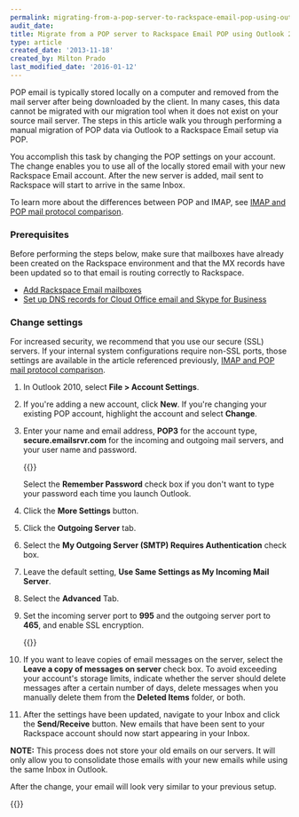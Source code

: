 ```yaml
---
permalink: migrating-from-a-pop-server-to-rackspace-email-pop-using-outlook-2010/
audit_date:
title: Migrate from a POP server to Rackspace Email POP using Outlook 2010
type: article
created_date: '2013-11-18'
created_by: Milton Prado
last_modified_date: '2016-01-12'
---
```


POP email is typically stored locally on a computer and removed from the
mail server after being downloaded by the client. In many cases, this
data cannot be migrated with our migration tool when it does not exist
on your source mail server. The steps in this article walk you
through performing a manual migration of POP data via Outlook to a
Rackspace Email setup via POP.

You accomplish this task by changing the POP settings on your account.
The change enables you to use all of the locally stored email
with your new Rackspace Email account. After the new server is added,
mail sent to Rackspace will start to arrive in the same Inbox.

To learn more about the differences between POP and
IMAP, see [IMAP and POP mail protocol comparison](/support/how-to/imap-and-pop-mail-protocol-comparison).

### Prerequisites

Before performing the steps below, make sure that mailboxes have already
been created on the Rackspace environment and that the MX records have
been updated so to that email is routing correctly to Rackspace.

-   [Add Rackspace Email mailboxes](/support/how-to/add-rackspace-email-mailboxes)
-   [Set up DNS records for Cloud Office email and Skype for Business](/support/how-to/set-up-dns-records-for-cloud-office-email-and-skype-for-business)

### Change settings

For increased security, we recommend that you use our secure (SSL)
servers. If your internal system configurations
require non-SSL ports, those settings are available in the article
referenced previously, [IMAP and POP mail protocol comparison](/support/how-to/imap-and-pop-mail-protocol-comparison).

1.  In Outlook 2010, select **File &gt; Account Settings**.

2.  If you're adding a new account, click **New**. If you're changing
    your existing POP account, highlight the account and select
    **Change**.

3.  Enter your name and email address, **POP3** for the account type,
    **secure.emailsrvr.com** for the incoming and outgoing mail servers,
    and your user name and password.

    {{<image src="settings_screencopy_1.jpg" alt="" title="">}}

    Select the **Remember Password** check box if you don't want to type your
    password each time you launch Outlook.

4.  Click the **More Settings** button.

5.  Click the **Outgoing Server** tab.

6.  Select the **My Outgoing Server (SMTP) Requires Authentication** check box.

7.  Leave the default setting, **Use Same Settings as My Incoming Mail
    Server**.

8.  Select the **Advanced** Tab.

9.  Set the incoming server port to **995** and the outgoing server port to
    **465**, and enable SSL encryption.

    {{<image src="Portscopy_0.jpg" alt="" title="">}}

10. If you want to leave copies of email messages on the
    server, select the **Leave a copy of messages on server** check box.
    To avoid exceeding your account's storage limits, indicate whether
    the server should delete messages after a certain number of days,
    delete messages when you manually delete them from the
    **Deleted Items** folder, or both.

11. After the settings have been updated, navigate to your Inbox and click
    the **Send/Receive** button. New emails that have been sent to your
    Rackspace account should now start appearing in your Inbox.

**NOTE:** This process does not store your old emails on our servers.
 It will only allow you to consolidate those emails with your new emails
while using the same Inbox in Outlook.

After the change, your email will look very similar to your previous
setup.

{{<image src="2013-11-27_1232.png" alt="" title="">}}

